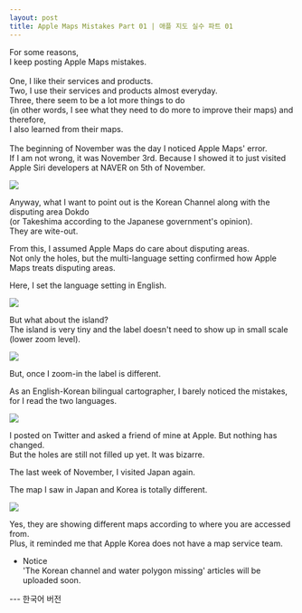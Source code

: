 ```yaml
---
layout: post
title: Apple Maps Mistakes Part 01 | 애플 지도 실수 파트 01
---
```



For some reasons,<br>
I keep posting Apple Maps mistakes.<br>
<br>
One, I like their services and products.<br>
Two, I use their services and products almost everyday.<br>
Three, there seem to be a lot more things to do <br>
(in other words, I see what they need to do more to improve their maps) and therefore,<br>
I also learned from their maps.
<br>
<br>
The beginning of November was the day I noticed Apple Maps' error.<br>
If I am not wrong, it was November 3rd. Because I showed it to just visited Apple Siri developers at NAVER on 5th of November.

<img src="https://github.com/pil0706/pil0706.github.io/blob/master/screenshots/the_korean_channel/theChannel.gif?raw=true">

Anyway, what I want to point out is the Korean Channel along with the disputing area Dokdo <br>
(or Takeshima according to the Japanese government's opinion).<br>
They are wite-out.


From this, I assumed Apple Maps do care about disputing areas.<br>
Not only the holes, but the multi-language setting confirmed how Apple Maps treats disputing areas.


Here, I set the language setting in English.

<img src="https://github.com/pil0706/pil0706.github.io/blob/master/screenshots/the_korean_channel/language_setting.png?raw=true">


But what about the island?<br>
The island is very tiny and the label doesn't need to show up in small scale (lower zoom level).

<img src="https://github.com/pil0706/pil0706.github.io/blob/master/screenshots/the_korean_channel/language_setting.png?raw=true">


But, once I zoom-in the label is different.

As an English-Korean bilingual cartographer, I barely noticed the mistakes, for I read the two languages.

<img src="https://github.com/pil0706/pil0706.github.io/blob/master/screenshots/the_korean_channel/dokdo_language_setting.gif?raw=true">

I posted on Twitter and asked a friend of mine at Apple. But nothing has changed.<br>
But the holes are still not filled up yet. It was bizarre.


The last week of November, I visited Japan again.


The map I saw in Japan and Korea is totally different.


<img src="https://github.com/pil0706/pil0706.github.io/blob/master/screenshots/the_korean_channel/apple_maps_korjpn.gif?raw=true">

Yes, they are showing different maps according to where you are accessed from.<br>
Plus, it reminded me that Apple Korea does not have a map service team.




- Notice <br>
'The Korean channel and water polygon missing' articles will be uploaded soon.


--- 한국어 버전
